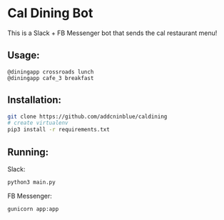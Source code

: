 # Cal Dining Bot

This is a Slack + FB Messenger bot that sends the cal restaurant menu!

## Usage:

```
@diningapp crossroads lunch
@diningapp cafe_3 breakfast
```

## Installation:

```bash
git clone https://github.com/addcninblue/caldining
# create virtualenv
pip3 install -r requirements.txt
```

## Running:

Slack:
```bash
python3 main.py
```

FB Messenger:
```bash
gunicorn app:app
```
